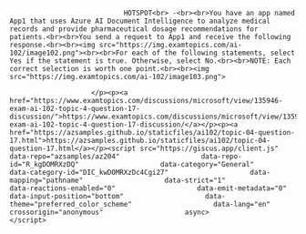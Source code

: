 <p class="card-text">
							
								HOTSPOT<br> -<br><br>You have an app named App1 that uses Azure AI Document Intelligence to analyze medical records and provide pharmaceutical dosage recommendations for patients.<br><br>You send a request to App1 and receive the following response.<br><br><img src="https://img.examtopics.com/ai-102/image102.png"><br><br>For each of the following statements, select Yes if the statement is true. Otherwise, select No.<br><br>NOTE: Each correct selection is worth one point.<br><br><img src="https://img.examtopics.com/ai-102/image103.png">
							
						</p><p><a href="https://www.examtopics.com/discussions/microsoft/view/135946-exam-ai-102-topic-4-question-17-discussion/">https://www.examtopics.com/discussions/microsoft/view/135946-exam-ai-102-topic-4-question-17-discussion/</a></p><p><a href="https://azsamples.github.io/staticfiles/ai102/topic-04-question-17.html">https://azsamples.github.io/staticfiles/ai102/topic-04-question-17.html</a></p><script src="https://giscus.app/client.js"                    data-repo="azsamples/az204"                    data-repo-id="R_kgDOMRXzDQ"                    data-category="General"                    data-category-id="DIC_kwDOMRXzDc4Cgi27"                    data-mapping="pathname"                    data-strict="1"                    data-reactions-enabled="0"                    data-emit-metadata="0"                    data-input-position="bottom"                    data-theme="preferred_color_scheme"                    data-lang="en"                    crossorigin="anonymous"                    async>                    </script>